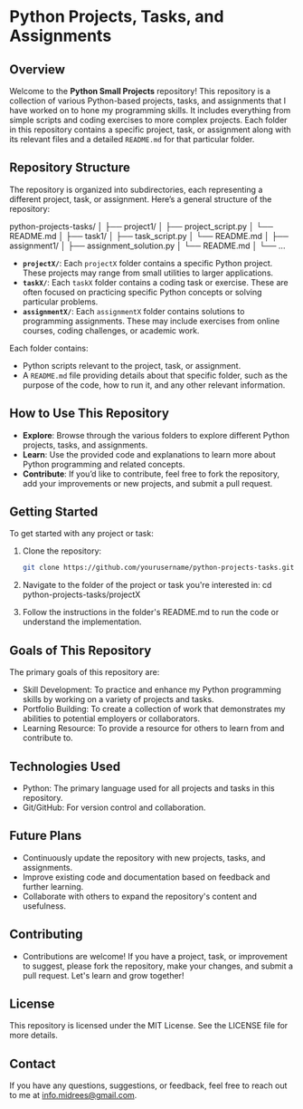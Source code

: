 # Python Projects, Tasks, and Assignments

## Overview

Welcome to the **Python Small Projects** repository! This repository is a collection of various Python-based projects, tasks, and assignments that I have worked on to hone my programming skills. It includes everything from simple scripts and coding exercises to more complex projects. Each folder in this repository contains a specific project, task, or assignment along with its relevant files and a detailed `README.md` for that particular folder.

## Repository Structure

The repository is organized into subdirectories, each representing a different project, task, or assignment. Here’s a general structure of the repository:

python-projects-tasks/
│
├── project1/
│ ├── project_script.py
│ └── README.md
│
├── task1/
│ ├── task_script.py
│ └── README.md
│
├── assignment1/
│ ├── assignment_solution.py
│ └── README.md
│
└── ...


- **`projectX/`**: Each `projectX` folder contains a specific Python project. These projects may range from small utilities to larger applications.
- **`taskX/`**: Each `taskX` folder contains a coding task or exercise. These are often focused on practicing specific Python concepts or solving particular problems.
- **`assignmentX/`**: Each `assignmentX` folder contains solutions to programming assignments. These may include exercises from online courses, coding challenges, or academic work.

Each folder contains:
- Python scripts relevant to the project, task, or assignment.
- A `README.md` file providing details about that specific folder, such as the purpose of the code, how to run it, and any other relevant information.

## How to Use This Repository

- **Explore**: Browse through the various folders to explore different Python projects, tasks, and assignments.
- **Learn**: Use the provided code and explanations to learn more about Python programming and related concepts.
- **Contribute**: If you’d like to contribute, feel free to fork the repository, add your improvements or new projects, and submit a pull request.

## Getting Started

To get started with any project or task:
1. Clone the repository:
   ```bash
   git clone https://github.com/yourusername/python-projects-tasks.git

2. Navigate to the folder of the project or task you're interested in:
cd python-projects-tasks/projectX

3. Follow the instructions in the folder's README.md to run the code or understand the implementation.


## Goals of This Repository

The primary goals of this repository are:
- Skill Development: To practice and enhance my Python programming skills by working on a variety of projects and tasks.
- Portfolio Building: To create a collection of work that demonstrates my abilities to potential employers or collaborators.
- Learning Resource: To provide a resource for others to learn from and contribute to.

## Technologies Used
- Python: The primary language used for all projects and tasks in this repository.
- Git/GitHub: For version control and collaboration.

## Future Plans
  - Continuously update the repository with new projects, tasks, and assignments.
  - Improve existing code and documentation based on feedback and further learning.
  - Collaborate with others to expand the repository's content and usefulness.

## Contributing
  - Contributions are welcome! If you have a project, task, or improvement to suggest, please fork the repository, make your changes, and submit a pull request. Let's learn and grow together!

## License
This repository is licensed under the MIT License. See the LICENSE file for more details.

## Contact
If you have any questions, suggestions, or feedback, feel free to reach out to me at info.midrees@gmail.com.
